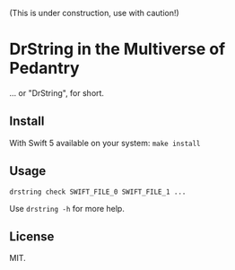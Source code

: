 (This is under construction, use with caution!)

# DrString in the Multiverse of Pedantry

… or "DrString", for short.

## Install

With Swift 5 available on your system: `make install`

## Usage

`drstring check SWIFT_FILE_0 SWIFT_FILE_1 ...`

Use `drstring -h` for more help.

## License

MIT.
